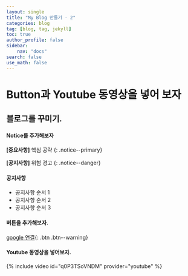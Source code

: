 ```yaml
---
layout: single
title: "My Blog 만들기 - 2"
categories: blog
tag: [blog, tag, jekyll]
toc: true
author_profile: false
sidebar:
    nav: "docs"
search: false
use_math: false
---
```


Button과 Youtube 동영상을 넣어 보자
===


블로그를 꾸미기.
---
#### Notice를 추가해보자

**[중요사항]** 핵심 공략 
{: .notice--primary}

**[공지사항]** 위험 경고 
{: .notice--danger}

<div class="notice--success">
<h4>공지사항</h4>
<ul>
  <li>공지사항 순서 1</li>
  <li>공지사항 순서 2</li>
  <li>공지사항 순서 3</li>
</ul>
</div>

#### 버튼을 추가해보자.

[google 연결](https://google.com){: .btn .btn--warning}


#### Youtube 동영상을 넣어보자.

{% include video id="q0P3TSoVNDM" provider="youtube" %}
